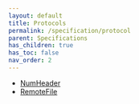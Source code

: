 ```yaml
---
layout: default
title: Protocols
permalink: /specification/protocol
parent: Specifications
has_children: true
has_toc: false
nav_order: 2
---
```


* [NumHeader](/apx/specification/protocol/numheader)
* [RemoteFile](/apx/specification/protocol/remotefile)